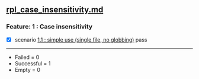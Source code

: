 
## [rpl_case_insensitivity.md](../docs/examples/rpl_case_insensitivity.md)  

  ### Feature: 1 : Case insensitivity  

  - [X] scenario [1.1 : simple use (single file, no globbing)](../docs/examples/rpl_case_insensitivity.md) pass  


------------------
- Failed     =  0
- Successful =  1
- Empty      =  0
